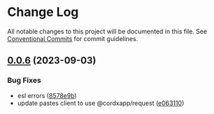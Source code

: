 # Change Log

All notable changes to this project will be documented in this file.
See [Conventional Commits](https://conventionalcommits.org) for commit guidelines.

## [0.0.6](https://github.com/CordXApp/node-sdk/compare/v0.0.5...v0.0.6) (2023-09-03)

### Bug Fixes

-   esl errors ([8578e9b](https://github.com/CordXApp/node-sdk/commit/8578e9b82d0b9ac1c316a0294fb947879e0783c4))
-   update pastes client to use @cordxapp/request ([e063110](https://github.com/CordXApp/node-sdk/commit/e063110a25611431dfbe452d78c7cef4421c7f0a))
